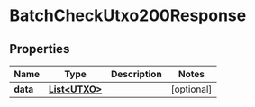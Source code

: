 

# BatchCheckUtxo200Response


## Properties

| Name | Type | Description | Notes |
|------------ | ------------- | ------------- | -------------|
|**data** | [**List&lt;UTXO&gt;**](UTXO.md) |  |  [optional] |



